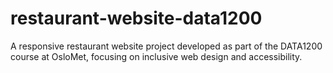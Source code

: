 # restaurant-website-data1200
A responsive restaurant website project developed as part of the DATA1200 course at OsloMet, focusing on inclusive web design and accessibility.
